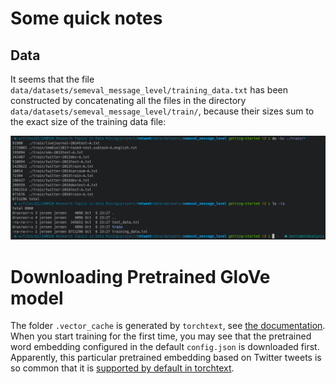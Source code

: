 # Some quick notes

## Data

It seems that the file `data/datasets/semeval_message_level/training_data.txt` has been constructed by concatenating all the files in the directory `data/datasets/semeval_message_level/train/`, because their sizes sum to the exact size of the training data file:

![](docs/images/data_file_sizes.png)

# Downloading Pretrained GloVe model

The folder `.vector_cache` is generated by `torchtext`, see [the documentation](https://torchtext.readthedocs.io/en/latest/vocab.html). When you start training for the first time, you may see that the pretrained word embedding configured in the default `config.json` is downloaded first. Apparently, this particular pretrained embedding based on Twitter tweets is so common that it is [supported by default in torchtext](https://torchtext.readthedocs.io/en/latest/vocab.html#glove).
